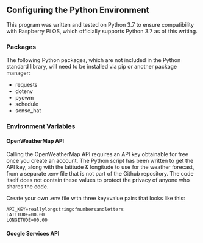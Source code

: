 ## Configuring the Python Environment

This program was written and tested on Python 3.7 to ensure compatibility with 
Raspberry Pi OS, which officially supports Python 3.7 as of this writing.

### Packages

The following Python packages, which are not included in the Python standard 
library, will need to be installed via pip or another package manager:
- requests  
- dotenv  
- pyowm  
- schedule
- sense_hat

### Environment Variables


#### OpenWeatherMap API
Calling the OpenWeatherMap API requires an API key obtainable for free once you create an account.  The Python script has been written to get the API key, along with the latitude & longitude to use for the weather forecast, from a separate .env file that is not part of the Github repository.  The code itself does not contain these values to protect the privacy of anyone who shares the code.  

Create your own .env file with three key=value pairs that looks like this:

`API_KEY=reallylongstringofnumbersandletters`  
`LATITUDE=00.00`  
`LONGITUDE=00.00`

#### Google Services API

